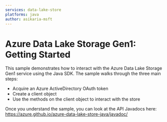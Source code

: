 ```yaml
---
services: data-lake-store
platforms: java
author: asikaria-msft
---
```


# Azure Data Lake Storage Gen1: Getting Started

This sample demonstrates how to interact with the Azure Data Lake Storage Gen1 service using the Java SDK. The sample walks through the three main steps:
- Acquire an Azure ActiveDirectory OAuth token
- Create a client object
- Use the methods on the client object to interact with the store

Once you understand the sample, you can look at the API Javadocs here: https://azure.github.io/azure-data-lake-store-java/javadoc/
